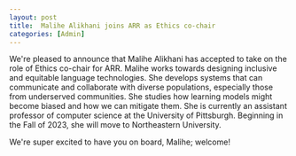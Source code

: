 ```yaml
---
layout: post
title:  Malihe Alikhani joins ARR as Ethics co-chair
categories: [Admin]
---
```


We're pleased to announce that Malihe Alikhani has accepted to take on the role of Ethics co-chair for ARR. Malihe works towards designing inclusive and equitable language technologies. She develops systems that can communicate and collaborate with diverse populations, especially those from underserved communities. She studies how learning models might become biased and how we can mitigate them. She is currently an assistant professor of computer science at the University of Pittsburgh. Beginning in the Fall of 2023, she will move to Northeastern University.

We're super excited to have you on board, Malihe; welcome!
